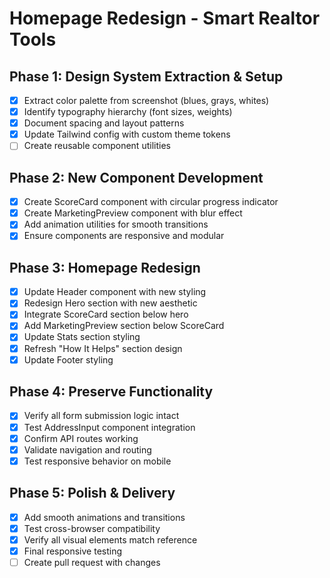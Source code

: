 # Homepage Redesign - Smart Realtor Tools

## Phase 1: Design System Extraction & Setup
- [x] Extract color palette from screenshot (blues, grays, whites)
- [x] Identify typography hierarchy (font sizes, weights)
- [x] Document spacing and layout patterns
- [x] Update Tailwind config with custom theme tokens
- [ ] Create reusable component utilities

## Phase 2: New Component Development
- [x] Create ScoreCard component with circular progress indicator
- [x] Create MarketingPreview component with blur effect
- [x] Add animation utilities for smooth transitions
- [x] Ensure components are responsive and modular

## Phase 3: Homepage Redesign
- [x] Update Header component with new styling
- [x] Redesign Hero section with new aesthetic
- [x] Integrate ScoreCard section below hero
- [x] Add MarketingPreview section below ScoreCard
- [x] Update Stats section styling
- [x] Refresh "How It Helps" section design
- [x] Update Footer styling

## Phase 4: Preserve Functionality
- [x] Verify all form submission logic intact
- [x] Test AddressInput component integration
- [x] Confirm API routes working
- [x] Validate navigation and routing
- [x] Test responsive behavior on mobile

## Phase 5: Polish & Delivery
- [x] Add smooth animations and transitions
- [x] Test cross-browser compatibility
- [x] Verify all visual elements match reference
- [x] Final responsive testing
- [ ] Create pull request with changes